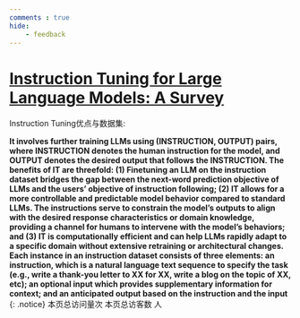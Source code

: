 ```yaml
---
comments : true
hide:
    - feedback
---
```


<script defer src="https://vercount.one/js"></script>

# [Instruction Tuning for Large Language Models: A Survey](https://arxiv.org/abs/2308.10792)

Instruction Tuning优点与数据集:

**It involves further training LLMs using (INSTRUCTION, OUTPUT) pairs, where INSTRUCTION denotes the human instruction for the model, and OUTPUT denotes the desired output that follows the INSTRUCTION. The
benefits of IT are threefold: (1) Finetuning an LLM on the instruction dataset bridges the gap between
the next-word prediction objective of LLMs and the users’ objective of instruction following; (2)
IT allows for a more controllable and predictable model behavior compared to standard LLMs. The instructions serve to constrain the model’s outputs to align with the desired response characteristics
or domain knowledge, providing a channel for humans to intervene with the model’s behaviors;
and (3) IT is computationally efficient and can help LLMs rapidly adapt to a specific domain without
extensive retraining or architectural changes.
Each instance in an instruction dataset consists of
three elements: an instruction, which is a natural
language text sequence to specify the task (e.g.,
write a thank-you letter to XX for XX, write a blog
on the topic of XX, etc); an optional input which provides supplementary information for context;
and an anticipated output based on the instruction
and the input**
{: .notice}
<span id="busuanzi_container_page_pv">本页总访问量<span id="busuanzi_value_page_pv"></span>次</span>
<span id="busuanzi_container_page_uv">本页总访客数 <span id="busuanzi_value_page_uv"></span> 人</span>
